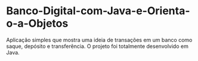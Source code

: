 # Banco-Digital-com-Java-e-Orienta-o-a-Objetos
Aplicação simples que mostra uma ideia de transações em um banco como saque, depósito e transferência. O projeto foi totalmente desenvolvido em Java.
